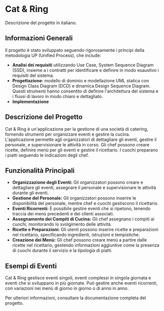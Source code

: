 # Cat & Ring
Descrizione del progetto in italiano.

## Informazioni Generali
Il progetto è stato sviluppato seguendo rigorosamente i principi della metodologia UP (Unified Process), che include:
- **Analisi dei requisiti** utilizzando Use Case, System Sequence Diagram (SSD), insieme a i contratti per identificare e definire in modo esaustivo i requisiti del sistema.
- **Progettazione**: modello di dominio e modellazione UML statica con Design Class Diagram (DCD) e dinamica Design Sequence Diagram. Questi strumenti hanno consentito di definire l'architettura del sistema e i flussi di lavoro in modo chiaro e dettagliato.
- **Implementazione**

## Descrizione del Progetto
Cat & Ring è un'applicazione per la gestione di una società di catering, fornendo strumenti per organizzare eventi e gestire la cucina. L'applicazione permette agli organizzatori di dettagliare gli eventi, gestire il personale, e supervisionare le attività in corso. Gli chef possono creare ricette, definire menù per gli eventi e gestire il ricettario. I cuochi preparano i piatti seguendo le indicazioni degli chef.

## Funzionalità Principali
- **Organizzazione degli Eventi:** Gli organizzatori possono creare e dettagliare gli eventi, assegnare il personale e supervisionare le attività durante gli eventi.
- **Gestione del Personale:** Gli organizzatori possono inserire le disponibilità del personale, mentre chef e cuochi gestiscono il ricettario.
- **Eventi Ricorrenti:** È possibile gestire eventi che si ripetono, tenendo traccia dei menù precedenti e dei clienti associati.
- **Assegnamento dei Compiti di Cucina:** Gli chef assegnano i compiti ai cuochi, monitorando lo svolgimento delle attività.
- **Ricette e Preparazioni:** Gli utenti possono inserire ricette e preparazioni nel ricettario, specificando ingredienti, istruzioni e tempistiche.
- **Creazione dei Menù:** Gli chef possono creare menù a partire dalle ricette nel ricettario, gestendo informazioni aggiuntive come la presenza di cuochi durante il servizio e la tipologia di piatti.

## Esempi di Eventi
Cat & Ring gestisce eventi singoli, eventi complessi in singola giornata e eventi che si sviluppano in più giornate. Può gestire anche eventi ricorrenti, con variazioni nei menù di giorno in giorno o di anno in anno.

Per ulteriori informazioni, consultare la documentazione completa del progetto.

